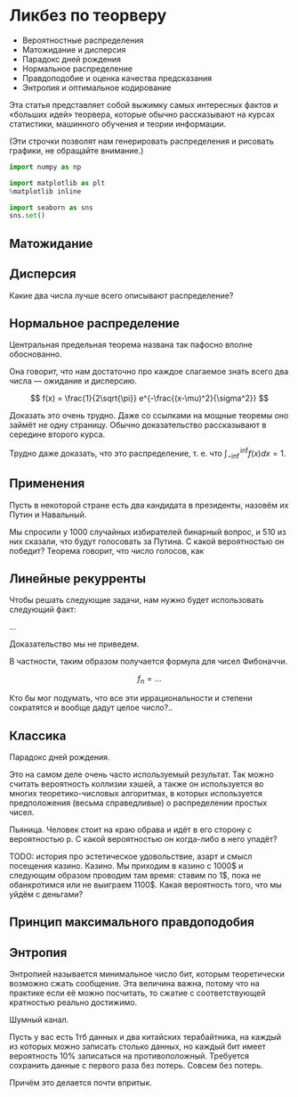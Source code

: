 
# Ликбез по теорверу
* Вероятностные распределения
* Матожидание и дисперсия
* Парадокс дней рождения
* Нормальное распределение
* Правдоподобие и оценка качества предсказания
* Энтропия и оптимальное кодирование

Эта статья представляет собой выжимку самых интересных фактов и «больших идей» теорвера, которые обычно рассказывают на курсах статистики, машинного обучения и теории информации.

(Эти строчки позволят нам генерировать распределения и рисовать графики, не обращайте внимание.)


```python
import numpy as np

import matplotlib as plt
%matplotlib inline

import seaborn as sns
sns.set()
```

## Матожидание



## Дисперсия

Какие два числа лучше всего описывают распределение?

## Нормальное распределение

Центральная предельная теорема названа так пафосно вполне обоснованно.

Она говорит, что нам достаточно про каждое слагаемое знать всего два числа — ожидание и дисперсию.

$$ f(x) = \frac{1}{2\sqrt{\pi}} e^{-\frac{(x-\mu)^2}{\sigma^2}} $$

Доказать это очень трудно. Даже со ссылками на мощные теоремы оно займёт не одну страницу. Обычно доказательство рассказывают в середине второго курса.

Трудно даже доказать, что это распределение, т. е. что $\int_{-\inf}^\inf f(x) dx = 1$.

## Применения

Пусть в некоторой стране есть два кандидата в президенты, назовём их Путин и Навальный.

Мы спросили у 1000 случайных избирателей бинарный вопрос, и 510 из них сказали, что будут голосовать за Путина. С какой вероятностью он победит? Теорема говорит, что число голосов, как 

## Линейные рекурренты

Чтобы решать следующие задачи, нам нужно будет использовать следующий факт:

...

Доказательство мы не приведем.

В частности, таким образом получается формула для чисел Фибоначчи.

$$ f_n = \ldots $$

Кто бы мог подумать, что все эти иррациональности и степени сократятся и вообще дадут целое число?..

## Классика

Парадокс дней рождения.

Это на самом деле очень часто используемый результат. Так можно считать вероятность коллизии хэшей, а также он используется во многих теоретико-числовых алгоритмах, в которых используется предположения (весьма справедливые) о распределении простых чисел.

Пьяница. Человек стоит на краю обрава и идёт в его сторону с вероятностью p. С какой вероятностью он когда-либо в него упадёт?

TODO: история про эстетическое удовольствие, азарт и смысл посещения казино.
Казино. Мы приходим в казино с 1000\$ и следующим образом проводим там время: ставим по 1\$, пока не обанкротимся или не выиграем 1100\$. Какая вероятность того, что мы уйдём с деньгами?

## Принцип максимального правдоподобия

## Энтропия

Энтропией называется минимальное число бит, которым теоретически возможно сжать сообщение. Эта величина важна, потому что на практике если её можно посчитать, то сжатие с соответствующей кратностью реально достижимо.

Шумный канал.

Пусть у вас есть 1тб данных и два китайских терабайтника, на каждый из которых можно записать столько данных, но каждый бит имеет вероятность 10% записаться на противоположный. Требуется сохранить данные с первого раза без потерь. Совсем без потерь.

Причём это делается почти впритык.
